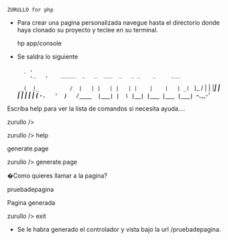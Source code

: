 	ZURULLO for php

- Para crear una pagina personalizada navegue hasta el directorio donde haya clonado su proyecto y teclee en su terminal.
	
	hp app/console

- Se saldra lo siguiente

          ,                                                               
 	    ` ,_   ,    _____  _   _  ___  _   _ _    _     ___
 	 `  _(  )_          /  |   | |   | |   | |    |    |   |
 	  _(  `   )_      /    |   | |___| |   | |    |    |   |
 	 ( `-.   '  )   /____  |___| |  \ |__| |___ |___ |___|
 	  `-.____,-'
                                                                          
                                                                          
Escriba help para ver la lista de comandos si necesita ayuda....
                                                                                                                                                 
zurullo /> 

zurullo /> help
                  
generate.page
                  
zurullo /> generate.page
                  
�Como quieres llamar a la pagina?
                  
pruebadepagina
                  
Pagina generada 
                  
zurullo /> exit

- Se le habra generado el controlador y vista bajo la url /pruebadepagina.



